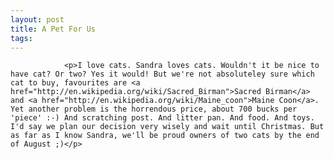 ```yaml
---
layout: post
title: A Pet For Us
tags:
---
```



                <p>I love cats. Sandra loves cats. Wouldn't it be nice to have cat? Or two? Yes it would! But we're not absoluteley sure which cat to buy, favourites are <a href="http://en.wikipedia.org/wiki/Sacred_Birman">Sacred Birman</a> and <a href="http://en.wikipedia.org/wiki/Maine_coon">Maine Coon</a>. Yet another problem is the horrendous price, about 700 bucks per 'piece' :-) And scratching post. And litter pan. And food. And toys. I'd say we plan our decision very wisely and wait until Christmas. But as far as I know Sandra, we'll be proud owners of two cats by the end of August ;)</p>
